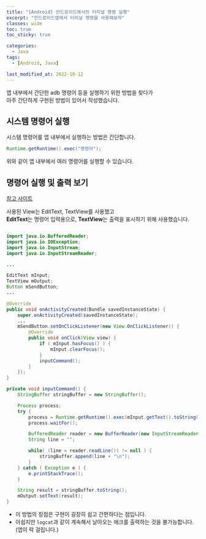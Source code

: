 ```yaml
---
title: "[Android] 안드로이드에서의 터미널 명령 실행"
excerpt: "안드로이드앱에서 터미널 명령을 사용해보자"
classes: wide
toc: true
toc_sticky: true

categories:
  - Java
tags:
  - [Android, Java]

last_modified_at: 2022-10-12
---
```


앱 내부에서 간단한 adb 명령어 등을 실행하기 위한 방법을 찾다가   
아주 간단하게 구현된 방법이 있어서 작성했습니다.

## 시스템 명령어 실행

시스템 명령어를 앱 내부에서 실행하는 방법은 간단합니다.

```java
Runtime.getRuntime().exec("명령어");
```

위와 같이 앱 내부에서 여러 명령어를 실행할 수 있습니다.

## 명령어 실행 및 출력 보기

[참고 사이트](https://s-engineer.tistory.com/366)

사용된 View는 EditText, TextView를 사용했고   
**EditText**는 명령어 입력용으로, **TextView**는 출력을 표시하기 위해 사용했습니다.

```java

import java.io.BufferedReader;
import java.io.IOException;
import java.io.InputStream;
import java.io.InputStreamReader;

...

EditText mInput;
TextView mOutput;
Button mSendButton;
...

@Override
public void onActivityCreated(Bundle savedInstanceState) {
    super.onActivityCreated(savedInstanceState);
    ...
    mSendButton.setOnClickListener(new View.OnClickListener() {
        @Override
        public void onClick(View view) {
            if ( mInput.hasFocus() ) {
                mInput.clearFocus();
            }
            inputCommand();
        }
    });
}

private void inputCommand() {
    StringBuffer stringBuffer = new StringBuffer();

    Process process;
    try {
        process = Runtime.getRuntime().exec(mInput.getText().toString());
        process.waitFor();

        BufferedReader reader = new BufferReader(new InputStreamReader(process.getInputStream()));
        String line = "";

        while( (line = reader.readLine()) != null ) {
            stringBuffer.append(line + "\n");
        }
    } catch ( Exception e ) {
        e.printStackTrace();
    }

    String result = stringBuffer.toString();
    mOutput.setText(result);
}
```

* 이 방법의 장점은 구현이 굉장히 쉽고 간편하다는 점입니다.
* 아쉽지만 `logcat`과 같이 계속해서 날아오는 에크를 출력하는 것을 불가능합니다. (앱이 락 걸립니다.)
